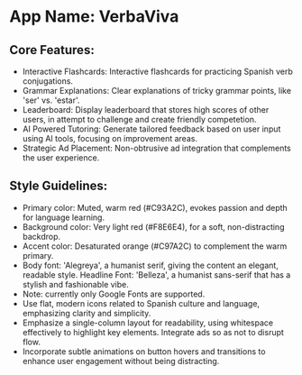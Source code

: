 # **App Name**: VerbaViva

## Core Features:

- Interactive Flashcards: Interactive flashcards for practicing Spanish verb conjugations.
- Grammar Explanations: Clear explanations of tricky grammar points, like 'ser' vs. 'estar'.
- Leaderboard: Display leaderboard that stores high scores of other users, in attempt to challenge and create friendly competetion.
- AI Powered Tutoring: Generate tailored feedback based on user input using AI tools, focusing on improvement areas.
- Strategic Ad Placement: Non-obtrusive ad integration that complements the user experience.

## Style Guidelines:

- Primary color: Muted, warm red (#C93A2C), evokes passion and depth for language learning.
- Background color: Very light red (#F8E6E4), for a soft, non-distracting backdrop.
- Accent color: Desaturated orange (#C97A2C) to complement the warm primary.
- Body font: 'Alegreya', a humanist serif, giving the content an elegant, readable style.
Headline Font: 'Belleza', a humanist sans-serif that has a stylish and fashionable vibe.
- Note: currently only Google Fonts are supported.
- Use flat, modern icons related to Spanish culture and language, emphasizing clarity and simplicity.
- Emphasize a single-column layout for readability, using whitespace effectively to highlight key elements. Integrate ads so as not to disrupt flow.
- Incorporate subtle animations on button hovers and transitions to enhance user engagement without being distracting.